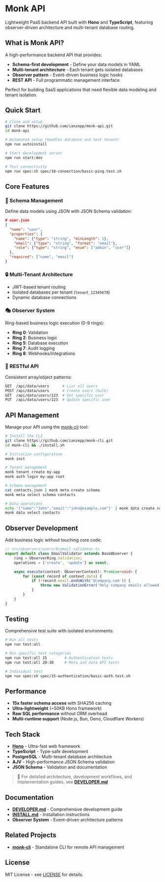 # Monk API

Lightweight PaaS backend API built with **Hono** and **TypeScript**, featuring observer-driven architecture and multi-tenant database routing.

## What is Monk API?

A high-performance backend API that provides:
- **Schema-first development** - Define your data models in YAML
- **Multi-tenant architecture** - Each tenant gets isolated databases
- **Observer pattern** - Event-driven business logic hooks
- **REST API** - Full programmatic management interface

Perfect for building SaaS applications that need flexible data modeling and tenant isolation.

## Quick Start

```bash
# Clone and setup
git clone https://github.com/ianzepp/monk-api.git
cd monk-api

# Automated setup (handles database and test tenant)
npm run autoinstall

# Start development server
npm run start:dev

# Test connectivity
npm run spec:sh spec/10-connection/basic-ping.test.sh
```

## Core Features

### 🎯 Schema Management
Define data models using JSON with JSON Schema validation:

```json
# user.json
{
  "name": "user",
  "properties": {
    "name": {"type": "string", "minLength": 1},
    "email": {"type": "string", "format": "email"},
    "role": {"type": "string", "enum": ["admin", "user"]}
  },
  "required": ["name", "email"]
}
```

### 🔒 Multi-Tenant Architecture
- JWT-based tenant routing
- Isolated databases per tenant (`tenant_12345678`)
- Dynamic database connections

### 🎭 Observer System
Ring-based business logic execution (0-9 rings):
- **Ring 0**: Validation
- **Ring 2**: Business logic
- **Ring 5**: Database execution
- **Ring 7**: Audit logging
- **Ring 8**: Webhooks/integrations

### 📡 RESTful API
Consistent array/object patterns:
```bash
GET  /api/data/users      # List all users
POST /api/data/users      # Create users (bulk)
GET  /api/data/users/123  # Get specific user
PUT  /api/data/users/123  # Update specific user
```

## API Management

Manage your API using the [monk-cli](https://github.com/ianzepp/monk-cli) tool:

```bash
# Install the CLI
git clone https://github.com/ianzepp/monk-cli.git
cd monk-cli && ./install.sh

# Initialize configuration
monk init

# Tenant management
monk tenant create my-app
monk auth login my-app root

# Schema management
cat contacts.json | monk meta create schema
monk meta select schema contacts

# Data operations
echo '{"name":"John","email":"john@example.com"}' | monk data create contacts
monk data select contacts
```

## Observer Development

Add business logic without touching core code:

```typescript
// src/observers/users/0/email-validator.ts
export default class EmailValidator extends BaseObserver {
    ring = ObserverRing.Validation;
    operations = ['create', 'update'] as const;

    async execute(context: ObserverContext): Promise<void> {
        for (const record of context.data) {
            if (!record.email.endsWith('@company.com')) {
                throw new ValidationError('Only company emails allowed', 'email');
            }
        }
    }
}
```

## Testing

Comprehensive test suite with isolated environments:

```bash
# Run all tests
npm run test:all

# Run specific test categories
npm run test:all 15        # Authentication tests
npm run test:all 20-30     # Meta and data API tests

# Individual test
npm run spec:sh spec/15-authentication/basic-auth.test.sh
```

## Performance

- **15x faster schema access** with SHA256 caching
- **Ultra-lightweight** (~50KB Hono framework)
- **Raw SQL performance** without ORM overhead
- **Multi-runtime support** (Node.js, Bun, Deno, Cloudflare Workers)

## Tech Stack

- **[Hono](https://hono.dev/)** - Ultra-fast web framework
- **TypeScript** - Type-safe development
- **PostgreSQL** - Multi-tenant database architecture
- **AJV** - High-performance JSON Schema validation
- **JSON Schema** - Validation and documentation

> 📖 For detailed architecture, development workflows, and implementation guides, see **[DEVELOPER.md](DEVELOPER.md)**

## Documentation

- **[DEVELOPER.md](DEVELOPER.md)** - Comprehensive development guide
- **[INSTALL.md](INSTALL.md)** - Installation instructions
- **Observer System** - Event-driven architecture patterns

## Related Projects

- **[monk-cli](https://github.com/ianzepp/monk-cli)** - Standalone CLI for remote API management

## License

MIT License - see [LICENSE](LICENSE) for details.
